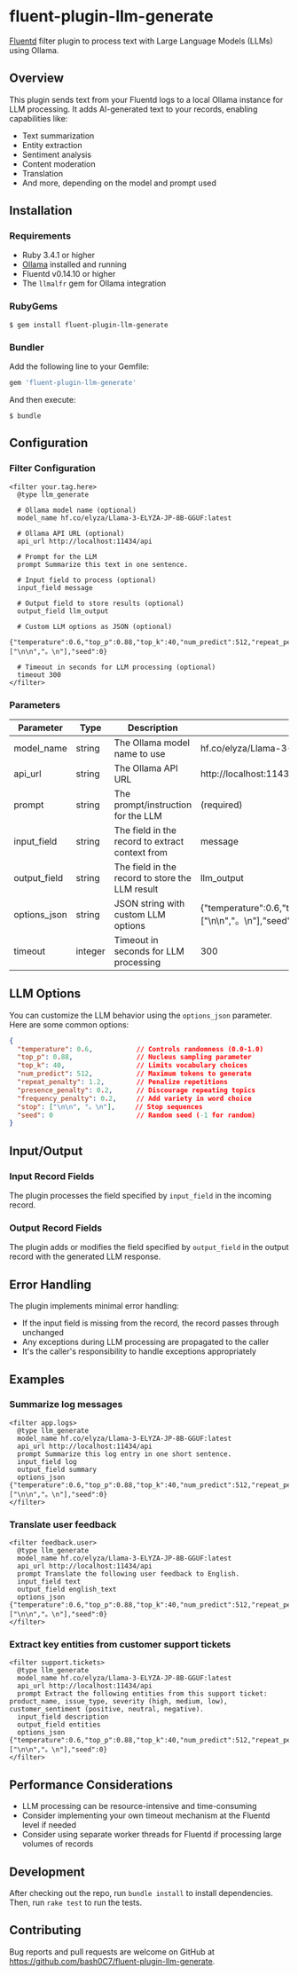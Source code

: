 # fluent-plugin-llm-generate

[Fluentd](https://fluentd.org/) filter plugin to process text with Large Language Models (LLMs) using Ollama.

## Overview

This plugin sends text from your Fluentd logs to a local Ollama instance for LLM processing. It adds AI-generated text to your records, enabling capabilities like:

- Text summarization
- Entity extraction
- Sentiment analysis
- Content moderation
- Translation
- And more, depending on the model and prompt used

## Installation

### Requirements

- Ruby 3.4.1 or higher
- [Ollama](https://ollama.ai/) installed and running
- Fluentd v0.14.10 or higher
- The `llmalfr` gem for Ollama integration

### RubyGems

```
$ gem install fluent-plugin-llm-generate
```

### Bundler

Add the following line to your Gemfile:

```ruby
gem 'fluent-plugin-llm-generate'
```

And then execute:

```
$ bundle
```

## Configuration

### Filter Configuration

```
<filter your.tag.here>
  @type llm_generate
  
  # Ollama model name (optional)
  model_name hf.co/elyza/Llama-3-ELYZA-JP-8B-GGUF:latest
  
  # Ollama API URL (optional)
  api_url http://localhost:11434/api
  
  # Prompt for the LLM
  prompt Summarize this text in one sentence.
  
  # Input field to process (optional)
  input_field message
  
  # Output field to store results (optional)
  output_field llm_output
  
  # Custom LLM options as JSON (optional)
  {"temperature":0.6,"top_p":0.88,"top_k":40,"num_predict":512,"repeat_penalty":1.2,"presence_penalty":0.2,"frequency_penalty":0.2,"stop":["\n\n","。\n"],"seed":0}
  
  # Timeout in seconds for LLM processing (optional)
  timeout 300
</filter>
```

### Parameters

| Parameter | Type | Description | Default |
|-----------|------|-------------|---------|
| model_name | string | The Ollama model name to use | hf.co/elyza/Llama-3-ELYZA-JP-8B-GGUF:latest |
| api_url | string | The Ollama API URL | http://localhost:11434/api |
| prompt | string | The prompt/instruction for the LLM | (required) |
| input_field | string | The field in the record to extract context from | message |
| output_field | string | The field in the record to store the LLM result | llm_output |
| options_json | string | JSON string with custom LLM options | {"temperature":0.6,"top_p":0.88,"top_k":40,"num_predict":512,"repeat_penalty":1.2,"presence_penalty":0.2,"frequency_penalty":0.2,"stop":["\n\n","。\n"],"seed":0} |
| timeout | integer | Timeout in seconds for LLM processing | 300 |

## LLM Options

You can customize the LLM behavior using the `options_json` parameter. Here are some common options:

```json
{
  "temperature": 0.6,           // Controls randomness (0.0-1.0)
  "top_p": 0.88,                // Nucleus sampling parameter
  "top_k": 40,                  // Limits vocabulary choices
  "num_predict": 512,           // Maximum tokens to generate
  "repeat_penalty": 1.2,        // Penalize repetitions
  "presence_penalty": 0.2,      // Discourage repeating topics
  "frequency_penalty": 0.2,     // Add variety in word choice
  "stop": ["\n\n", "。\n"],     // Stop sequences
  "seed": 0                     // Random seed (-1 for random)
}
```

## Input/Output

### Input Record Fields

The plugin processes the field specified by `input_field` in the incoming record.

### Output Record Fields

The plugin adds or modifies the field specified by `output_field` in the output record with the generated LLM response.

## Error Handling

The plugin implements minimal error handling:

- If the input field is missing from the record, the record passes through unchanged
- Any exceptions during LLM processing are propagated to the caller
- It's the caller's responsibility to handle exceptions appropriately

## Examples

### Summarize log messages

```
<filter app.logs>
  @type llm_generate
  model_name hf.co/elyza/Llama-3-ELYZA-JP-8B-GGUF:latest
  api_url http://localhost:11434/api
  prompt Summarize this log entry in one short sentence.
  input_field log
  output_field summary
  options_json {"temperature":0.6,"top_p":0.88,"top_k":40,"num_predict":512,"repeat_penalty":1.2,"presence_penalty":0.2,"frequency_penalty":0.2,"stop":["\n\n","。\n"],"seed":0}
</filter>
```

### Translate user feedback

```
<filter feedback.user>
  @type llm_generate
  model_name hf.co/elyza/Llama-3-ELYZA-JP-8B-GGUF:latest
  api_url http://localhost:11434/api
  prompt Translate the following user feedback to English.
  input_field text
  output_field english_text
  options_json {"temperature":0.6,"top_p":0.88,"top_k":40,"num_predict":512,"repeat_penalty":1.2,"presence_penalty":0.2,"frequency_penalty":0.2,"stop":["\n\n","。\n"],"seed":0}
</filter>
```

### Extract key entities from customer support tickets

```
<filter support.tickets>
  @type llm_generate
  model_name hf.co/elyza/Llama-3-ELYZA-JP-8B-GGUF:latest
  api_url http://localhost:11434/api
  prompt Extract the following entities from this support ticket: product_name, issue_type, severity (high, medium, low), customer_sentiment (positive, neutral, negative).
  input_field description
  output_field entities
  options_json {"temperature":0.6,"top_p":0.88,"top_k":40,"num_predict":512,"repeat_penalty":1.2,"presence_penalty":0.2,"frequency_penalty":0.2,"stop":["\n\n","。\n"],"seed":0}
</filter>
```

## Performance Considerations

- LLM processing can be resource-intensive and time-consuming
- Consider implementing your own timeout mechanism at the Fluentd level if needed
- Consider using separate worker threads for Fluentd if processing large volumes of records

## Development

After checking out the repo, run `bundle install` to install dependencies. Then, run `rake test` to run the tests.

## Contributing

Bug reports and pull requests are welcome on GitHub at https://github.com/bash0C7/fluent-plugin-llm-generate.
